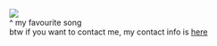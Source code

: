 ![](./ezgif-1-a0e2946848.gif) </br>
^ my favourite song <br>
btw if you want to contact me, my contact info is [here](https://maskduck.is-a.dev)
